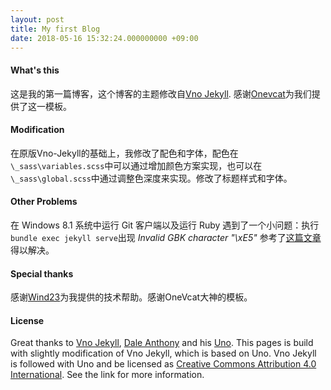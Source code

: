 ```yaml
---
layout: post
title: My first Blog
date: 2018-05-16 15:32:24.000000000 +09:00
---
```


#### What's this
这是我的第一篇博客，这个博客的主题修改自[Vno Jekyll](https://github.com/onevcat/vno-jekyll). 感谢[Onevcat](https://onevcat.com/)为我们提供了这一模板。
#### Modification
在原版Vno-Jekyll的基础上，我修改了配色和字体，配色在`\_sass\variables.scss`中可以通过增加颜色方案实现，也可以在`\_sass\global.scss`中通过调整色深度来实现。修改了标题样式和字体。
#### Other Problems
在 Windows 8.1 系统中运行 Git 客户端以及运行 Ruby 遇到了一个小问题：执行`bundle exec jekyll serve`出现 *Invalid GBK character "\xE5"* 参考了[这篇文章](https://www.smslit.top/2015/10/09/JekyllServeInvalidGBK-jekyll/)得以解决。

#### Special thanks
感谢[Wind23](https://www.wind23.com)为我提供的技术帮助。感谢OneVcat大神的模板。

#### License

Great thanks to [Vno Jekyll](https://github.com/onevcat/vno-jekyll), [Dale Anthony](https://github.com/daleanthony) and his [Uno](https://github.com/daleanthony/uno). This pages is build with slightly modification of Vno Jekyll, which is based on Uno. Vno Jekyll is followed with Uno and be licensed as [Creative Commons Attribution 4.0 International](http://creativecommons.org/licenses/by/4.0/). See the link for more information.
